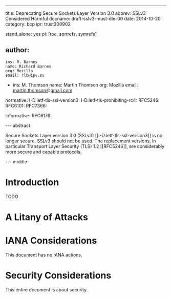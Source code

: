 ---
title: Deprecating Secure Sockets Layer Version 3.0
abbrev: SSLv3 Considered Harmful
docname: draft-sslv3-must-die-00
date: 2014-10-20
category: bcp
ipr: trust200902

stand_alone: yes
pi: [toc, sortrefs, symrefs]

author:
 -
    ins: R. Barnes
    name: Richard Barnes
    org: Mozilla
    email: rlb@ipv.sx
 -
    ins: M. Thomson
    name: Martin Thomson
    org: Mozilla
    email: martin.thomson@gmail.com


normative:
  I-D.ietf-tls-ssl-version3:
  I-D.ietf-tls-prohibiting-rc4:
  RFC5246:
  RFC6101:
  RFC7366:

informative:
  RFC6176:


--- abstract

Secure Sockets Layer version 3.0 (SSLv3) [[I-D.ietf-tls-ssl-version3]] is no
longer secure.  SSLv3 should not be used.  The replacement versions, in
particular Transport Layer Security (TLS) 1.2 [[RFC5246]], are considerably more
secure and capable protocols.

--- middle

# Introduction

TODO

# A Litany of Attacks



# IANA Considerations

This document has no IANA actions.

# Security Considerations

This entire document is about security.
